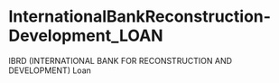 # InternationalBankReconstruction-Development_LOAN
IBRD (INTERNATIONAL BANK FOR RECONSTRUCTION AND DEVELOPMENT) Loan 
